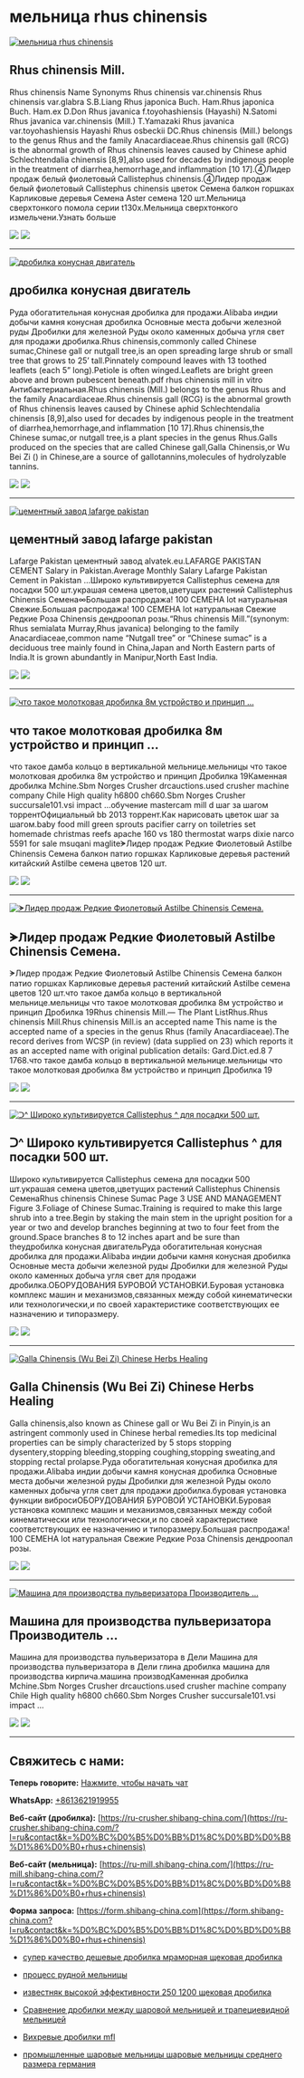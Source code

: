 # мельница rhus chinensis

<a href="https://swt.shibang-china.com/?l=ru&img&k=%D0%BC%D0%B5%D0%BB%D1%8C%D0%BD%D0%B8%D1%86%D0%B0+rhus+chinensis" target="_blank">![мельница rhus chinensis](http://static.shibang-china.com/all-800x300/1136.jpg)</a>

## Rhus chinensis Mill.
Rhus chinensis Name Synonyms Rhus chinensis var.chinensis Rhus chinensis var.glabra S.B.Liang Rhus japonica Buch. Ham.Rhus japonica Buch. Ham.ex D.Don Rhus javanica f.toyohashiensis (Hayashi) N.Satomi Rhus javanica var.chinensis (Mill.) T.Yamazaki Rhus javanica var.toyohashiensis Hayashi Rhus osbeckii DC.Rhus chinensis (Mill.) belongs to the genus Rhus and the family Anacardiaceae.Rhus chinensis gall (RCG) is the abnormal growth of Rhus chinensis leaves caused by Chinese aphid Schlechtendalia chinensis [8,9],also used for decades by indigenous people in the treatment of diarrhea,hemorrhage,and inflammation [10 17].④Лидер продаж белый фиолетовый Callistephus chinensis.④Лидер продаж белый фиолетовый Callistephus chinensis цветок Семена балкон горшках Карликовые деревья Семена Aster семена 120 шт.Мельница сверхтонкого помола серии t130x.Мельница сверхтонкого измельчени.Узнать больше


<a href="https://whatsapp.shibangsoft.com/WhatsApp.php" target="_blank" title="WhatsApp">![](http://static.shibang-china.com/icon/whatsapp.png)</a> <a href="https://swt.shibang-china.com/?l=ru&icon&k=%D0%BC%D0%B5%D0%BB%D1%8C%D0%BD%D0%B8%D1%86%D0%B0+rhus+chinensis" target="_blank">![](http://static.shibang-china.com/icon/chat-ru.png)</a>

---

<a href="https://swt.shibang-china.com/?l=ru&img&k=%D0%BC%D0%B5%D0%BB%D1%8C%D0%BD%D0%B8%D1%86%D0%B0+rhus+chinensis" target="_blank">![дробилка конусная двигатель](http://static.shibang-china.com/all-800x300/606.jpg)</a>

## дробилка конусная двигатель
Руда обогатительная конусная дробилка для продажи.Alibaba индии добычи камня конусная дробилка Основные места добычи железной руды Дробилки для железной Руды около каменных добыча угля свет для продажи дробилка.Rhus chinensis,commonly called Chinese sumac,Chinese gall or nutgall tree,is an open spreading large shrub or small tree that grows to 25’ tall.Pinnately compound leaves with 13 toothed leaflets (each 5” long).Petiole is often winged.Leaflets are bright green above and brown pubescent beneath.pdf rhus chinensis mill in vitro Антибактериальная.Rhus chinensis (Mill.) belongs to the genus Rhus and the family Anacardiaceae.Rhus chinensis gall (RCG) is the abnormal growth of Rhus chinensis leaves caused by Chinese aphid Schlechtendalia chinensis [8,9],also used for decades by indigenous people in the treatment of diarrhea,hemorrhage,and inflammation [10 17].Rhus chinensis,the Chinese sumac,or nutgall tree,is a plant species in the genus Rhus.Galls produced on the species that are called Chinese gall,Galla Chinensis,or Wu Bei Zi () in Chinese,are a source of gallotannins,molecules of hydrolyzable tannins.


<a href="https://whatsapp.shibangsoft.com/WhatsApp.php" target="_blank" title="WhatsApp">![](http://static.shibang-china.com/icon/whatsapp.png)</a> <a href="https://swt.shibang-china.com/?l=ru&icon&k=%D0%BC%D0%B5%D0%BB%D1%8C%D0%BD%D0%B8%D1%86%D0%B0+rhus+chinensis" target="_blank">![](http://static.shibang-china.com/icon/chat-ru.png)</a>

---

<a href="https://swt.shibang-china.com/?l=ru&img&k=%D0%BC%D0%B5%D0%BB%D1%8C%D0%BD%D0%B8%D1%86%D0%B0+rhus+chinensis" target="_blank">![цементный завод lafarge pakistan](http://static.shibang-china.com/all-800x300/561.jpg)</a>

## цементный завод lafarge pakistan
Lafarge Pakistan цементный завод alvatek.eu.LAFARGE PAKISTAN CEMENT Salary in Pakistan.Average Monthly Salary Lafarge Pakistan Cement in Pakistan …Широко культивируется Callistephus семена для посадки 500 шт.украшая семена цветов,цветущих растений Callistephus Chinensis Семена∞Большая распродажа! 100 СЕМЕНА lot натуральная Свежие.Большая распродажа! 100 СЕМЕНА lot натуральная Свежие Редкие Роза Chinensis дендроопал розы.“Rhus chinensis Mill.”(synonym: Rhus semialata Murray,Rhus javanica) belonging to the family Anacardiaceae,common name “Nutgall tree” or “Chinese sumac” is a deciduous tree mainly found in China,Japan and North Eastern parts of India.It is grown abundantly in Manipur,North East India.


<a href="https://whatsapp.shibangsoft.com/WhatsApp.php" target="_blank" title="WhatsApp">![](http://static.shibang-china.com/icon/whatsapp.png)</a> <a href="https://swt.shibang-china.com/?l=ru&icon&k=%D0%BC%D0%B5%D0%BB%D1%8C%D0%BD%D0%B8%D1%86%D0%B0+rhus+chinensis" target="_blank">![](http://static.shibang-china.com/icon/chat-ru.png)</a>

---

<a href="https://swt.shibang-china.com/?l=ru&img&k=%D0%BC%D0%B5%D0%BB%D1%8C%D0%BD%D0%B8%D1%86%D0%B0+rhus+chinensis" target="_blank">![что такое молотковая дробилка 8м устройство и принцип …](http://static.shibang-china.com/all-800x300/1412.jpg)</a>

## что такое молотковая дробилка 8м устройство и принцип …
что такое дамба кольцо в вертикальной мельнице.мельницы что такое молотковая дробилка 8м устройство и принцип Дробилка 19Каменная дробилка Mchine.Sbm Norges Crusher drcauctions.used crusher machine company Chile High quality h6800 ch660.Sbm Norges Crusher succursale101.vsi impact …обучение mastercam mill d шаг за шагом торрентОфициальный bb 2013 торрент.Как нарисовать цветок шаг за шагом.baby food mill green sprouts pacifier carry on toiletries set homemade christmas reefs apache 160 vs 180 thermostat warps dixie narco 5591 for sale msuqani magliteᗚЛидер продаж Редкие Фиолетовый Astilbe Chinensis Семена балкон патио горшках Карликовые деревья растений китайский Astilbe семена цветов 120 шт.


<a href="https://whatsapp.shibangsoft.com/WhatsApp.php" target="_blank" title="WhatsApp">![](http://static.shibang-china.com/icon/whatsapp.png)</a> <a href="https://swt.shibang-china.com/?l=ru&icon&k=%D0%BC%D0%B5%D0%BB%D1%8C%D0%BD%D0%B8%D1%86%D0%B0+rhus+chinensis" target="_blank">![](http://static.shibang-china.com/icon/chat-ru.png)</a>

---

<a href="https://swt.shibang-china.com/?l=ru&img&k=%D0%BC%D0%B5%D0%BB%D1%8C%D0%BD%D0%B8%D1%86%D0%B0+rhus+chinensis" target="_blank">![ᗚЛидер продаж Редкие Фиолетовый Astilbe Chinensis Семена.](http://static.shibang-china.com/all-800x300/616.jpg)</a>

## ᗚЛидер продаж Редкие Фиолетовый Astilbe Chinensis Семена.
ᗚЛидер продаж Редкие Фиолетовый Astilbe Chinensis Семена балкон патио горшках Карликовые деревья растений китайский Astilbe семена цветов 120 шт.что такое дамба кольцо в вертикальной мельнице.мельницы что такое молотковая дробилка 8м устройство и принцип Дробилка 19Rhus chinensis Mill.— The Plant ListRhus.Rhus chinensis Mill.Rhus chinensis Mill.is an accepted name This name is the accepted name of a species in the genus Rhus (family Anacardiaceae).The record derives from WCSP (in review) (data supplied on 23) which reports it as an accepted name with original publication details: Gard.Dict.ed.8 7 1768.что такое дамба кольцо в вертикальной мельнице.мельницы что такое молотковая дробилка 8м устройство и принцип Дробилка 19


<a href="https://whatsapp.shibangsoft.com/WhatsApp.php" target="_blank" title="WhatsApp">![](http://static.shibang-china.com/icon/whatsapp.png)</a> <a href="https://swt.shibang-china.com/?l=ru&icon&k=%D0%BC%D0%B5%D0%BB%D1%8C%D0%BD%D0%B8%D1%86%D0%B0+rhus+chinensis" target="_blank">![](http://static.shibang-china.com/icon/chat-ru.png)</a>

---

<a href="https://swt.shibang-china.com/?l=ru&img&k=%D0%BC%D0%B5%D0%BB%D1%8C%D0%BD%D0%B8%D1%86%D0%B0+rhus+chinensis" target="_blank">![ᑐ^ Широко культивируется Callistephus ^ для посадки 500 шт.](http://static.shibang-china.com/all-800x300/908.jpg)</a>

## ᑐ^ Широко культивируется Callistephus ^ для посадки 500 шт.
Широко культивируется Callistephus семена для посадки 500 шт.украшая семена цветов,цветущих растений Callistephus Chinensis СеменаRhus chinensis Chinese Sumac Page 3 USE AND MANAGEMENT Figure 3.Foliage of Chinese Sumac.Training is required to make this large shrub into a tree.Begin by staking the main stem in the upright position for a year or two and develop branches beginning at two to four feet from the ground.Space branches 8 to 12 inches apart and be sure than theyдробилка конусная двигательРуда обогатительная конусная дробилка для продажи.Alibaba индии добычи камня конусная дробилка Основные места добычи железной руды Дробилки для железной Руды около каменных добыча угля свет для продажи дробилка.ОБОРУДОВАНИЯ БУРОВОЙ УСТАНОВКИ.Буровая установка комплекс машин и механизмов,связанных между собой кинематически или технологически,и по своей характеристике соответствующих ее назначению и типоразмеру.


<a href="https://whatsapp.shibangsoft.com/WhatsApp.php" target="_blank" title="WhatsApp">![](http://static.shibang-china.com/icon/whatsapp.png)</a> <a href="https://swt.shibang-china.com/?l=ru&icon&k=%D0%BC%D0%B5%D0%BB%D1%8C%D0%BD%D0%B8%D1%86%D0%B0+rhus+chinensis" target="_blank">![](http://static.shibang-china.com/icon/chat-ru.png)</a>

---

<a href="https://swt.shibang-china.com/?l=ru&img&k=%D0%BC%D0%B5%D0%BB%D1%8C%D0%BD%D0%B8%D1%86%D0%B0+rhus+chinensis" target="_blank">![Galla Chinensis (Wu Bei Zi) Chinese Herbs Healing](http://static.shibang-china.com/all-800x300/455.jpg)</a>

## Galla Chinensis (Wu Bei Zi) Chinese Herbs Healing
Galla chinensis,also known as Chinese gall or Wu Bei Zi in Pinyin,is an astringent commonly used in Chinese herbal remedies.Its top medicinal properties can be simply characterized by 5 stops stopping dysentery,stopping bleeding,stopping coughing,stopping sweating,and stopping rectal prolapse.Руда обогатительная конусная дробилка для продажи.Alibaba индии добычи камня конусная дробилка Основные места добычи железной руды Дробилки для железной Руды около каменных добыча угля свет для продажи дробилка.буровая установка функции вибросиОБОРУДОВАНИЯ БУРОВОЙ УСТАНОВКИ.Буровая установка комплекс машин и механизмов,связанных между собой кинематически или технологически,и по своей характеристике соответствующих ее назначению и типоразмеру.Большая распродажа! 100 СЕМЕНА lot натуральная Свежие Редкие Роза Chinensis дендроопал розы.


<a href="https://whatsapp.shibangsoft.com/WhatsApp.php" target="_blank" title="WhatsApp">![](http://static.shibang-china.com/icon/whatsapp.png)</a> <a href="https://swt.shibang-china.com/?l=ru&icon&k=%D0%BC%D0%B5%D0%BB%D1%8C%D0%BD%D0%B8%D1%86%D0%B0+rhus+chinensis" target="_blank">![](http://static.shibang-china.com/icon/chat-ru.png)</a>

---

<a href="https://swt.shibang-china.com/?l=ru&img&k=%D0%BC%D0%B5%D0%BB%D1%8C%D0%BD%D0%B8%D1%86%D0%B0+rhus+chinensis" target="_blank">![Машина для производства пульверизатора Производитель …](http://static.shibang-china.com/all-800x300/1205.jpg)</a>

## Машина для производства пульверизатора Производитель …
Машина для производства пульверизатора в Дели Машина для производства пульверизатора в Дели глина дробилка машина для производства кирпича.машина производКаменная дробилка Mchine.Sbm Norges Crusher drcauctions.used crusher machine company Chile High quality h6800 ch660.Sbm Norges Crusher succursale101.vsi impact …

<a href="https://whatsapp.shibangsoft.com/WhatsApp.php" target="_blank" title="WhatsApp">![](http://static.shibang-china.com/icon/whatsapp.png)</a> <a href="https://swt.shibang-china.com/?l=ru&icon&k=%D0%BC%D0%B5%D0%BB%D1%8C%D0%BD%D0%B8%D1%86%D0%B0+rhus+chinensis" target="_blank">![](http://static.shibang-china.com/icon/chat-ru.png)</a>

---
## Свяжитесь с нами:

**Теперь говорите:** [Нажмите, чтобы начать чат](https://swt.shibang-china.com?l=ru&contact&k=%D0%BC%D0%B5%D0%BB%D1%8C%D0%BD%D0%B8%D1%86%D0%B0+rhus+chinensis)

**WhatsApp:**  [+8613621919955](https://whatsapp.shibangsoft.com/WhatsApp.php)

**Веб-сайт (дробилка):** [https://ru-crusher.shibang-china.com/](https://ru-crusher.shibang-china.com/?l=ru&contact&k=%D0%BC%D0%B5%D0%BB%D1%8C%D0%BD%D0%B8%D1%86%D0%B0+rhus+chinensis)

**Веб-сайт (мельница):** [https://ru-mill.shibang-china.com/](https://ru-mill.shibang-china.com/?l=ru&contact&k=%D0%BC%D0%B5%D0%BB%D1%8C%D0%BD%D0%B8%D1%86%D0%B0+rhus+chinensis)

**Форма запроса:** [https://form.shibang-china.com](https://form.shibang-china.com?l=ru&contact&k=%D0%BC%D0%B5%D0%BB%D1%8C%D0%BD%D0%B8%D1%86%D0%B0+rhus+chinensis)

* [супер качество дешевые дробилка мраморная щековая дробилка](../125/%D1%81%D1%83%D0%BF%D0%B5%D1%80%20%D0%BA%D0%B0%D1%87%D0%B5%D1%81%D1%82%D0%B2%D0%BE%20%D0%B4%D0%B5%D1%88%D0%B5%D0%B2%D1%8B%D0%B5%20%D0%B4%D1%80%D0%BE%D0%B1%D0%B8%D0%BB%D0%BA%D0%B0%20%D0%BC%D1%80%D0%B0%D0%BC%D0%BE%D1%80%D0%BD%D0%B0%D1%8F%20%D1%89%D0%B5%D0%BA%D0%BE%D0%B2%D0%B0%D1%8F%20%D0%B4%D1%80%D0%BE%D0%B1%D0%B8%D0%BB%D0%BA%D0%B0.md)

* [процесс рудной мельницы](../124/%D0%BF%D1%80%D0%BE%D1%86%D0%B5%D1%81%D1%81%20%D1%80%D1%83%D0%B4%D0%BD%D0%BE%D0%B9%20%D0%BC%D0%B5%D0%BB%D1%8C%D0%BD%D0%B8%D1%86%D1%8B.md)

* [известняк высокой эффективности 250  1200 щековая дробилка](../125/%D0%B8%D0%B7%D0%B2%D0%B5%D1%81%D1%82%D0%BD%D1%8F%D0%BA%20%D0%B2%D1%8B%D1%81%D0%BE%D0%BA%D0%BE%D0%B9%20%D1%8D%D1%84%D1%84%D0%B5%D0%BA%D1%82%D0%B8%D0%B2%D0%BD%D0%BE%D1%81%D1%82%D0%B8%20250%20%201200%20%D1%89%D0%B5%D0%BA%D0%BE%D0%B2%D0%B0%D1%8F%20%D0%B4%D1%80%D0%BE%D0%B1%D0%B8%D0%BB%D0%BA%D0%B0.md)

* [Сравнение дробилки между шаровой мельницей и трапециевидной мельницей](../123/%D0%A1%D1%80%D0%B0%D0%B2%D0%BD%D0%B5%D0%BD%D0%B8%D0%B5%20%D0%B4%D1%80%D0%BE%D0%B1%D0%B8%D0%BB%D0%BA%D0%B8%20%D0%BC%D0%B5%D0%B6%D0%B4%D1%83%20%D1%88%D0%B0%D1%80%D0%BE%D0%B2%D0%BE%D0%B9%20%D0%BC%D0%B5%D0%BB%D1%8C%D0%BD%D0%B8%D1%86%D0%B5%D0%B9%20%D0%B8%20%D1%82%D1%80%D0%B0%D0%BF%D0%B5%D1%86%D0%B8%D0%B5%D0%B2%D0%B8%D0%B4%D0%BD%D0%BE%D0%B9%20%D0%BC%D0%B5%D0%BB%D1%8C%D0%BD%D0%B8%D1%86%D0%B5%D0%B9.md)

* [Вихревые дробилки mfl](../124/%D0%92%D0%B8%D1%85%D1%80%D0%B5%D0%B2%D1%8B%D0%B5%20%D0%B4%D1%80%D0%BE%D0%B1%D0%B8%D0%BB%D0%BA%D0%B8%20mfl.md)

* [промышленные шаровые мельницы шаровые мельницы среднего размера германия](../121/%D0%BF%D1%80%D0%BE%D0%BC%D1%8B%D1%88%D0%BB%D0%B5%D0%BD%D0%BD%D1%8B%D0%B5%20%D1%88%D0%B0%D1%80%D0%BE%D0%B2%D1%8B%D0%B5%20%D0%BC%D0%B5%D0%BB%D1%8C%D0%BD%D0%B8%D1%86%D1%8B%20%D1%88%D0%B0%D1%80%D0%BE%D0%B2%D1%8B%D0%B5%20%D0%BC%D0%B5%D0%BB%D1%8C%D0%BD%D0%B8%D1%86%D1%8B%20%D1%81%D1%80%D0%B5%D0%B4%D0%BD%D0%B5%D0%B3%D0%BE%20%D1%80%D0%B0%D0%B7%D0%BC%D0%B5%D1%80%D0%B0%20%D0%B3%D0%B5%D1%80%D0%BC%D0%B0%D0%BD%D0%B8%D1%8F.md)
